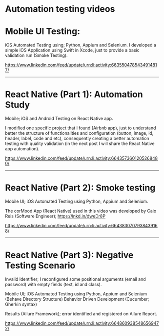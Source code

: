 # Automation testing videos


# Mobile UI Testing:
iOS Automated Testing using; Python, Appium and Selenium.
I developed a simple iOS Application using Swift in Xcode, just to provide a basic validation run (Smoke Testing).

https://www.linkedin.com/feed/update/urn:li:activity:6635504785434914817/


-------------------------------


# React Native (Part 1): Automation Study
Mobile; iOS and Android Testing on React Native app.

I modified one specific project that I found (Airbnb app), just to understand better the structure of functionalities and configuration (button, image, id, header, label, code and etc), consequently creating a better automation testing with quality validation (in the next post I will share the React Native app automation).

https://www.linkedin.com/feed/update/urn:li:activity:6643573601205268480/


-------------------------------


# React Native (Part 2): Smoke testing 
Mobile UI; iOS Automated Testing using Python, Appium and Selenium.

The corMood App (React Native) used in this video was developed by Caio Reis (Software Engineer); https://lnkd.in/dweDr8P 

https://www.linkedin.com/feed/update/urn:li:activity:6643830707938439168/


-------------------------------


# React Native (Part 3): Negative Testing Scenario
Invalid Identifier; I reconfigured some positional arguments (email and password) with empty fields (text, id and class). 

Mobile UI; iOS Automated Testing using Python, Appium and Selenium (Behave Directory Structure)
Behavior Driven Development (Cucumber; Gherkin syntax)

Results (Allure Framework); error identified and registered on Allure Report.

https://www.linkedin.com/feed/update/urn:li:activity:6648609385486569472/




